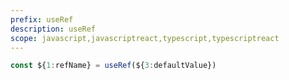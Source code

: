 ```yaml
---
prefix: useRef
description: useRef
scope: javascript,javascriptreact,typescript,typescriptreact
---
```


```javascript
const ${1:refName} = useRef(${3:defaultValue})
```

